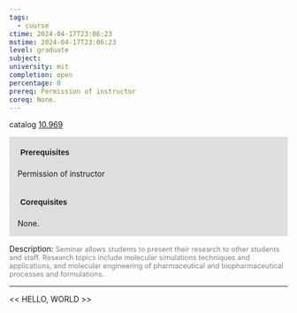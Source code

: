 ```yaml
---
tags:
  - course
ctime: 2024-04-17T23:06:23
mstime: 2024-04-17T23:06:23
level: graduate
subject: 
university: mit
completion: open
percentage: 0
prereq: Permission of instructor
coreq: None.
---
```


catalog [10.969](http://student.mit.edu/catalog/m10b.html#10.969)

<span style="display: block; padding: 15px; background-color: rgb(100, 100, 100, 0.2);"><font id="m_prereq451_0" style="display: block; font-family: Arial, sans-serif; font-weight: bold; padding: 5px">Prerequisites</font><br><span id="prereq451_0">Permission of instructor</span></span>
<span style="display: block; padding: 15px; background-color: rgb(100, 100, 100, 0.2);"><font id="m_coreq451_0" style="display: block; font-family: Arial, sans-serif; font-weight: bold; padding: 5px">Corequisites</font><br><span id="coreq451_0">None.</span></span>

<font style="">Description:</font>
<font style="color: grey; font-size: 0.8rem;">Seminar allows students to present their research to other students and staff.  Research topics include molecular simulations techniques and applications, and molecular engineering of pharmaceutical and biopharmaceutical processes and formulations.</font>



---

<< HELLO, WORLD >>
